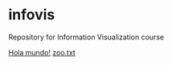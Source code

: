 # infovis
Repository for Information Visualization course


[Hola mundo!](https://juaniq99.github.io/infovis/index.html)
[zoo.txt](https://juaniq99.github.io/infovis/zoo.txt)
